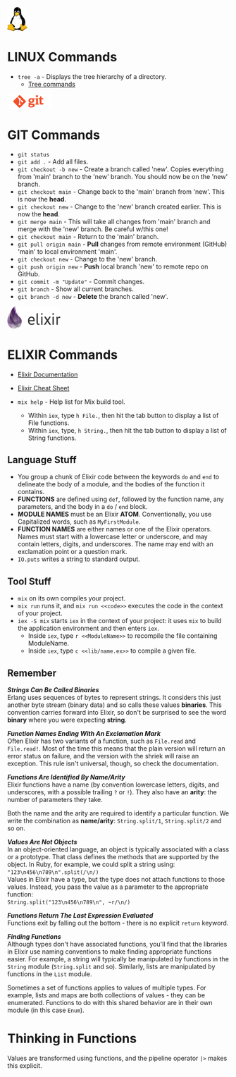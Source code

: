 
<img src="my-images/Linux-logo.png" width="45">

# LINUX Commands

* `tree -a` - Displays the tree hierarchy of a directory.  
  * [Tree commands](https://www.geeksforgeeks.org/tree-command-unixlinux/)

<img src="my-images/Git-logo.png" width="100">

# GIT Commands

* `git status`  
* `git add .` - Add all files.  
* `git checkout -b new` - Create a branch called 'new'.  Copies everything from 'main' branch to the 'new' branch. You should now be on the 'new' branch.  
* `git checkout main` - Change back to the 'main' branch from 'new'.  This is now the **head**.
* `git checkout new` - Change to the 'new' branch created earlier.  This is now the **head**.  
* `git merge main` - This will take all changes from 'main' branch and merge with the 'new' branch. Be careful w/this one!  
* `git checkout main` - Return to the 'main' branch.  
* `git pull origin main` - **Pull** changes from remote environment (GitHub) 'main' to local environment 'main'.  
* `git checkout new` - Change to the 'new' branch.  
* `git push origin new` - **Push** local branch 'new' to remote repo on GitHub.  
* `git commit -m "Update"` - Commit changes.  
* `git branch` - Show all current branches.  
* `git branch -d new` - **Delete** the branch called 'new'.  

<img src="my-images/Elixir-logo.png" width="120">

# ELIXIR Commands

* [Elixir Documentation](https://elixir-lang.org/docs.html)  
* [Elixir Cheat Sheet](https://media.pragprog.com/titles/elixir/ElixirCheat.pdf)  

* `mix help` - Help list for Mix build tool.  
  * Within `iex`, type `h File.`, then hit the tab button to display a list of File functions.  
  * Within `iex`, type, `h String.`, then hit the tab button to display a list of String functions.

## Language Stuff

* You group a chunk of Elixir code between the keywords `do` and `end` to delineate the body of a module, and the bodies of the function it contains.  
* **FUNCTIONS** are defined using `def`, followed by the function name, any parameters, and the body in a `do` / `end` block.  
* **MODULE NAMES** must be an Elixir **ATOM**. Conventionally, you use Capitalized words, such as `MyFirstModule`.  
* **FUNCTION NAMES** are either names or one of the Elixir operators. Names must start with a lowercase letter or underscore, and may contain letters, digits, and underscores. The name may end with an exclamation point or a question mark.  
* `IO.puts` writes a string to standard output.  

## Tool Stuff

* `mix` on its own compiles your project.  
* `mix run` runs it, and `mix run <<code>>` executes the code in the context of your project.  
* `iex -S mix` starts `iex` in the context of your project: it uses `mix` to build the application environment and then enters `iex`.  
  * Inside `iex`, type `r <<ModuleName>>` to recompile the file containing ModuleName.  
  * Inside `iex`, type `c <<lib/name.ex>>` to compile a given file.  

## Remember

***Strings Can Be Called Binaries***  
Erlang uses sequences of bytes to represent strings. It considers this just another byte stream (binary data) and so calls these values **binaries**. This convention carries forward into Elixir, so don't be surprised to see the word **binary** where you were expecting **string**.

***Function Names Ending With An Exclamation Mark***  
Often Elixir has two variants of a function, such as `File.read` and `File.read!`. Most of the time this means that the plain version will return an error status on failure, and the version with the shriek will raise an exception. This rule isn't universal, though, so check the documentation.

***Functions Are Identified By Name/Arity***  
Elixir functions have a name (by convention lowercase letters, digits, and underscores, with a possible trailing `?` or `!`). They also have an **arity**: the number of parameters they take.

Both the name and the arity are required to identify a particular function. We write the combination as **name/arity**: `String.split/1`, `String.split/2` and so on.

***Values Are Not Objects***  
In an object-oriented language, an object is typically associated with a class or a prototype. That class defines the methods that are supported by the object. In Ruby, for example, we could split a string using:  
`"123\n456\n789\n".split(/\n/)`  
Values in Elixir have a type, but the type does not attach functions to those values. Instead, you pass the value as a parameter to the appropriate function:  
`String.split("123\n456\n789\n", ~r/\n/)`  

***Functions Return The Last Expression Evaluated***  
Functions exit by falling out the bottom - there is no explicit `return` keyword.  

***Finding Functions***  
Although types don't have associated functions, you'll find that the libraries in Elixir use naming conventions to make finding appropriate functions easier. For example, a string will typically be manipulated by functions in the `String` module (`String.split` and so). Similarly, lists are manipulated by functions in the `List` module.  

Sometimes a set of functions applies to values of multiple types. For example, lists and maps are both collections of values - they can be enumerated. Functions to do with this shared behavior are in their own module (in this case `Enum`).  

# Thinking in Functions
Values are transformed using functions, and the pipeline operator `|>` makes this explicit.  

